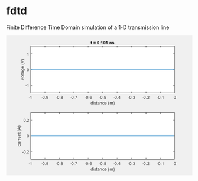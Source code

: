 # fdtd
Finite Difference Time Domain simulation of a 1-D transmission line

![Lossless Transmission Line, Termination Shorted](doc/demo.gif)

